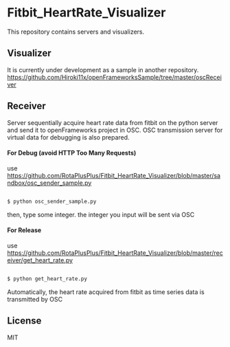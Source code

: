 # Fitbit_HeartRate_Visualizer
This repository contains servers and visualizers.

## Visualizer
It is currently under development as a sample in another repository.
https://github.com/Hiroki11x/openFrameworksSample/tree/master/oscReceiver

## Receiver
Server sequentially acquire heart rate data from fitbit on the python server and send it to openFrameworks project in OSC.
OSC transmission server for virtual data for debugging is also prepared.


#### For Debug (avoid HTTP Too Many Requests)
use
https://github.com/RotaPlusPlus/Fitbit_HeartRate_Visualizer/blob/master/sandbox/osc_sender_sample.py

```bash

$ python osc_sender_sample.py

```

then, type some integer.
the integer you input will be sent via OSC

#### For Release
use
https://github.com/RotaPlusPlus/Fitbit_HeartRate_Visualizer/blob/master/receiver/get_heart_rate.py

```bash

$ python get_heart_rate.py

```

Automatically, the heart rate acquired from fitbit as time series data is transmitted by OSC

## License
MIT
